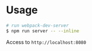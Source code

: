 # Usage

``` sh
# run webpack-dev-server
$ npm run server -- --inline
```

Access to `http://localhost:8080`
